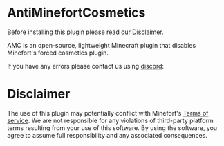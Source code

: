 # AntiMinefortCosmetics
Before installing this plugin please read our <a href="https://github.com/TuinboonDev/AntiMinefortCosmetics/tree/main#disclaimer">Disclaimer</a>.

AMC is an open-source, lightweight Minecraft plugin that disables Minefort's forced cosmetics plugin.

If you have any errors please contact us using <a href="https://discord.com/users/584748051814547487">discord</a>:

# Disclaimer

The use of this plugin may potentially conflict with Minefort's <a href="https://minefort.com/terms-of-service">Terms of service</a>. We are not responsible for any violations of third-party platform terms resulting from your use of this software. By using the software, you agree to assume full responsibility and any associated consequences.
